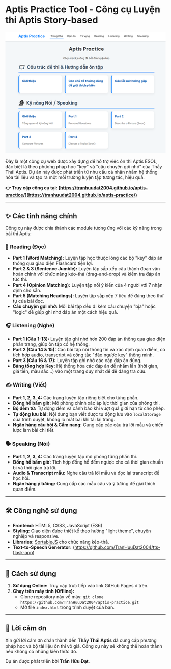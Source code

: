 
# Aptis Practice Tool - Công cụ Luyện thi Aptis Story-based

<p align="center">
  <img src="screenshot/index.png" alt="Aptis" />
</p>

Đây là một công cụ web được xây dựng để hỗ trợ việc ôn thi Aptis ESOL, đặc biệt là theo phương pháp học "key" và "câu chuyện gợi nhớ" của Thầy Thái Aptis. Dự án này được phát triển từ nhu cầu cá nhân nhằm hệ thống hóa tài liệu và tạo ra một môi trường luyện tập tương tác, hiệu quả.

**👉 Truy cập công cụ tại: [https://tranhuudat2004.github.io/aptis-practice/](https://tranhuudat2004.github.io/aptis-practice/)** <!-- Thay link này bằng link GitHub Pages của bạn -->

---

## ✨ Các tính năng chính

Công cụ này được chia thành các module tương ứng với các kỹ năng trong bài thi Aptis:

### 📖 Reading (Đọc)
- **Part 1 (Word Matching):** Luyện tập học thuộc lòng các bộ "key" đáp án thông qua giao diện Flashcard tiện lợi.
- **Part 2 & 3 (Sentence Jumble):** Luyện tập sắp xếp câu thành đoạn văn hoàn chỉnh với chức năng kéo-thả (drag-and-drop) và kiểm tra đáp án tức thì.
- **Part 4 (Opinion Matching):** Luyện tập nối ý kiến của 4 người với 7 nhận định cho sẵn.
- **Part 5 (Matching Headings):** Luyện tập sắp xếp 7 tiêu đề đúng theo thứ tự của bài đọc.
- **Câu chuyện gợi nhớ:** Mỗi bài tập đều đi kèm câu chuyện "bịa" hoặc "logic" để giúp ghi nhớ đáp án một cách hiệu quả.

### 🎧 Listening (Nghe)
- **Part 1 (Câu 1-13):** Luyện tập ghi nhớ hơn 200 đáp án thông qua giao diện phân trang, giúp ôn tập có hệ thống.
- **Part 2 (Câu 14 & 15):** Các bài tập nối thông tin và xác định quan điểm, có tích hợp audio, transcript và công tắc "đảo ngược key" thông minh.
- **Part 3 (Câu 16 & 17):** Luyện tập ghi nhớ các cặp đáp án đúng.
- **Bảng tổng hợp Key:** Hệ thống hóa các đáp án dễ nhầm lẫn (thời gian, giá tiền, màu sắc...) vào một trang duy nhất để dễ dàng tra cứu.

### ✍️ Writing (Viết)
- **Part 1, 2, 3, 4:** Các trang luyện tập riêng biệt cho từng phần.
- **Đồng hồ bấm giờ:** Mô phỏng chính xác áp lực thời gian của phòng thi.
- **Bộ đếm từ:** Tự động đếm và cảnh báo khi vượt quá giới hạn từ cho phép.
- **Tự động lưu bài:** Nội dung bạn viết được tự động lưu vào `localStorage` của trình duyệt, không lo mất bài khi tải lại trang.
- **Ngân hàng câu hỏi & Cẩm nang:** Cung cấp các câu trả lời mẫu và chiến lược làm bài chi tiết.

### 🗣️ Speaking (Nói)
- **Part 1, 2, 3, 4:** Các trang luyện tập mô phỏng từng phần thi.
- **Đồng hồ bấm giờ:** Tích hợp đồng hồ đếm ngược cho cả thời gian chuẩn bị và thời gian trả lời.
- **Audio & Transcript mẫu:** Nghe câu trả lời mẫu và đọc lại transcript để học hỏi.
- **Ngân hàng ý tưởng:** Cung cấp các mẫu câu và ý tưởng để giải thích quan điểm.

<!-- ### ⚙️ Text-to-Speech Generator
- Một ứng dụng web nhỏ chạy trên máy tính (sử dụng Python & Flask) giúp tự tạo file audio mẫu từ văn bản, phục vụ việc mở rộng tài liệu học tập. -->

---

## 🛠️ Công nghệ sử dụng

- **Frontend:** HTML5, CSS3, JavaScript (ES6)
- **Styling:** Giao diện được thiết kế theo hướng "light theme", chuyên nghiệp và responsive.
- **Libraries:** [SortableJS](https://github.com/SortableJS/Sortable) cho chức năng kéo-thả.
- **Text-to-Speech Generator:** (https://github.com/TranHuuDat2004/tts-flask-app)

---

## 🚀 Cách sử dụng

1.  **Sử dụng Online:** Truy cập trực tiếp vào link GitHub Pages ở trên.
2.  **Chạy trên máy tính (Offline):**
    - Clone repository này về máy: `git clone https://github.com/TranHuuDat2004/aptis-practice.git`
    - Mở file `index.html` trong trình duyệt của bạn.

---

## 🙏 Lời cảm ơn

Xin gửi lời cảm ơn chân thành đến **Thầy Thái Aptis** đã cung cấp phương pháp học và bộ tài liệu ôn thi vô giá. Công cụ này sẽ không thể hoàn thành nếu không có những kiến thức đó.

Dự án được phát triển bởi **Trần Hữu Đạt**.